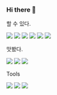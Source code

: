 ### Hi there 👋


할 수 있다.

<img src="https://img.shields.io/badge/Kotlin-7F52FF?style=plastic&logo=Kotlin&logoColor=white"/>
<img src="https://img.shields.io/badge/Java-4479A1?style=plastic&logo=Java&logoColor=white"/>
<img src="https://img.shields.io/badge/Android-34A853?style=flat&logo=Android&logoColor=white"/>
<img src="https://img.shields.io/badge/Spring Boot-6DB33F?style=flat&logo=SpringBoot&logoColor=white"/>
<img src="https://img.shields.io/badge/MySQL-4479A1?style=flat&logo=MySQL&logoColor=white"/>
<img src="https://img.shields.io/badge/Amazon EC2-FF9900?style=flat&logo=AmazonEC2&logoColor=white"/>


맛봤다.

<img src="https://img.shields.io/badge/Python-3776AB?style=flat&logo=Python&logoColor=white"/>
<img src="https://img.shields.io/badge/Django-092E20?style=flat&logo=Django&logoColor=white"/>
<img src="https://img.shields.io/badge/Firebase-FFCA28?style=flat&logo=Firebase&logoColor=white"/>


Tools

<img src="https://img.shields.io/badge/IntelliJ IDEA-000000?style=flat&logo=IntellijIDEA&logoColor=white"/>
<img src="https://img.shields.io/badge/Naver Clovine-03C75A?style=flat&logo=Naver&logoColor=white"/>
<img src="https://img.shields.io/badge/Notion-000000?style=flat&logo=Notion&logoColor=white"/>
